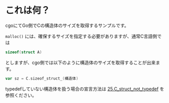 # これは何？

cgoにてGo側でCの構造体のサイズを取得するサンプルです。

```malloc()``` には、確保するサイズを指定する必要がありますが、通常C言語側では

```c
sizeof(struct A)
```

としますが、cgo側では以下のように構造体のサイズを取得することが出来ます。

```go
var sz = C.sizeof_struct_(構造体)
```

typedefしていない構造体を扱う場合の宣言方法は [25.C_struct_not_typedef](../25.C_struct_not_typedef/) を参照ください。
